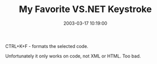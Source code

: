 ﻿---
layout: post
title: "My Favorite VS.NET Keystroke"
comments: false
date: 2003-03-17 10:19:00
updated: 2004-05-03 21:20:00
categories:
 - Technology
subtext-id: 89b84aa7-b3ec-4318-9ab6-9d6fab8d74db
alias: /blog/My-Favorite-VSNET-Keystroke.aspx
---


CTRL+K+F - formats the selected code.

Unfortunately it only works on code, not XML or HTML. Too bad.

